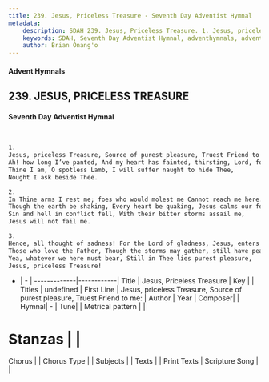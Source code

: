 ```yaml
---
title: 239. Jesus, Priceless Treasure - Seventh Day Adventist Hymnal
metadata:
    description: SDAH 239. Jesus, Priceless Treasure. 1. Jesus, priceless Treasure, Source of purest pleasure, Truest Friend to me: Ah! how long I’ve panted, And my heart has fainted, thirsting, Lord, for Thee. Thine I am, O spotless Lamb, I will suffer naught to hide Thee, Nought I ask beside Thee.
    keywords: SDAH, Seventh Day Adventist Hymnal, adventhymnals, advent hymnals, Jesus, Priceless Treasure, Jesus, priceless Treasure, Source of purest pleasure, Truest Friend to me; 
    author: Brian Onang'o
---
```


#### Advent Hymnals
## 239. JESUS, PRICELESS TREASURE
#### Seventh Day Adventist Hymnal

```txt


1.
Jesus, priceless Treasure, Source of purest pleasure, Truest Friend to me:
Ah! how long I’ve panted, And my heart has fainted, thirsting, Lord, for Thee.
Thine I am, O spotless Lamb, I will suffer naught to hide Thee,
Nought I ask beside Thee.

2.
In Thine arms I rest me; foes who would molest me Cannot reach me here.
Though the earth be shaking, Every heart be quaking, Jesus calms our fear.
Sin and hell in conflict fell, With their bitter storms assail me,
Jesus will not fail me.

3.
Hence, all thought of sadness! For the Lord of gladness, Jesus, enters in.
Those who love the Father, Though the storms may gather, still have peace within;
Yea, whatever we here must bear, Still in Thee lies purest pleasure,
Jesus, priceless Treasure!


```

- |   -  |
-------------|------------|
Title | Jesus, Priceless Treasure |
Key |  |
Titles | undefined |
First Line | Jesus, priceless Treasure, Source of purest pleasure, Truest Friend to me: |
Author | 
Year | 
Composer|  |
Hymnal|  - |
Tune|  |
Metrical pattern | |
# Stanzas |  |
Chorus |  |
Chorus Type |  |
Subjects |  |
Texts |  |
Print Texts | 
Scripture Song |  |
  
